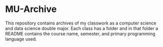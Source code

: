 # MU-Archive

This repository contains archives of my classwork as a computer science and data science double major. Each class has a folder and in that folder a README contains the course name, semester, and primary programming language used.